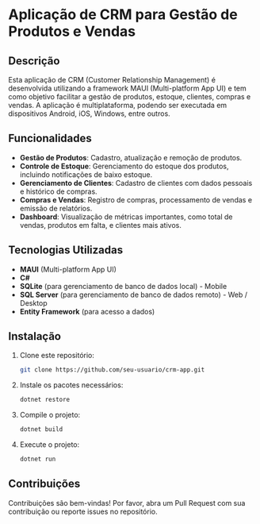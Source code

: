 # Aplicação de CRM para Gestão de Produtos e Vendas

## Descrição
Esta aplicação de CRM (Customer Relationship Management) é desenvolvida utilizando a framework MAUI (Multi-platform App UI) e tem como objetivo facilitar a gestão de produtos, estoque, clientes, compras e vendas. A aplicação é multiplataforma, podendo ser executada em dispositivos Android, iOS, Windows, entre outros.

## Funcionalidades
- **Gestão de Produtos**: Cadastro, atualização e remoção de produtos.
- **Controle de Estoque**: Gerenciamento do estoque dos produtos, incluindo notificações de baixo estoque.
- **Gerenciamento de Clientes**: Cadastro de clientes com dados pessoais e histórico de compras.
- **Compras e Vendas**: Registro de compras, processamento de vendas e emissão de relatórios.
- **Dashboard**: Visualização de métricas importantes, como total de vendas, produtos em falta, e clientes mais ativos.

## Tecnologias Utilizadas
- **MAUI** (Multi-platform App UI)
- **C#**
- **SQLite** (para gerenciamento de banco de dados local) - Mobile
- **SQL Server** (para gerenciamento de banco de dados remoto) - Web / Desktop
- **Entity Framework** (para acesso a dados)

## Instalação
1. Clone este repositório:
    ```bash
    git clone https://github.com/seu-usuario/crm-app.git
    ```
2. Instale os pacotes necessários:
    ```bash
    dotnet restore
    ```
3. Compile o projeto:
    ```bash
    dotnet build
    ```
4. Execute o projeto:
    ```bash
    dotnet run
    ```

## Contribuições
Contribuições são bem-vindas! Por favor, abra um Pull Request com sua contribuição ou reporte issues no repositório.